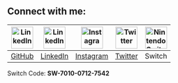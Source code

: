 ## Connect with me:


<a href="https://github.com/AbhishekDutt"><img alt="LinkedIn" src="https://github.com/AbhishekDutt/AbhishekDutt/raw/master/icons/github-square-512.png" width="50" height="50"></a>|<a href="https://www.linkedin.com/in/abhishekdutt01/"><img alt="LinkedIn" src="https://github.com/AbhishekDutt/AbhishekDutt/raw/master/icons/sm-icons-linkedIn-In-tm.png" width="50" height="50"></a>|<a href="https://www.instagram.com/abhishek.dutt/"><img alt="Instagram" src="https://github.com/AbhishekDutt/AbhishekDutt/raw/master/icons/sm-icons-instagram-app-icon.png" width="50" height="50"></a>|<a href="https://twitter.com/_AbhishekDutt01"><img alt="Twitter" src="https://github.com/AbhishekDutt/AbhishekDutt/raw/master/icons/sm-icons-twitter-social-icon-rounded-square-color.png" width="50" height="50"></a>|<img alt="Nintendo Switch" src="https://github.com/AbhishekDutt/AbhishekDutt/raw/master/icons/switch_white.png" width="50" height="50"/>
:--:|:--:|:--:|:--:|:--:
[GitHub](https://github.com/AbhishekDutt "GitHub")|[LinkedIn](https://www.linkedin.com/in/abhishekdutt01/ "LinkedIn")|[Instagram](https://www.instagram.com/abhishek.dutt/ "Instagram")|[Twitter](https://twitter.com/_AbhishekDutt01 "Twitter")|Switch

Switch Code: <b>SW-7010-0712-7542</b>
